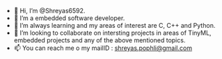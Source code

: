- 👋 Hi, I’m @Shreyas6592.
- 👀 I’m a embedded software developer.
- 🌱 I’m always learning and my areas of interest are C, C++ and Python.
- 💞️ I’m looking to collaborate on intersting projects in areas of TinyML, embedded projects and any of the above mentioned topics.
- 📫 You can reach me o my mailID : shreyas.pophli@gmail.com

<!---
Shreyas6592/Shreyas6592 is a ✨ special ✨ repository because its `README.md` (this file) appears on your GitHub profile.
You can click the Preview link to take a look at your changes.
--->
